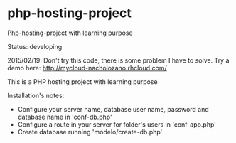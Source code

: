 # php-hosting-project

Php-hosting-project with learning purpose

Status: developing

2015/02/19: Don't try this code, there is some problem I have to solve. 
Try a demo here: http://mycloud-nacholozano.rhcloud.com/

This is a PHP hosting project with learning purpose

Installation's notes:

- Configure your server name, database user name, password and database name in 'conf-db.php'
- Configure a route in your server for folder's users in 'conf-app.php'
- Create database running 'modelo/create-db.php'
